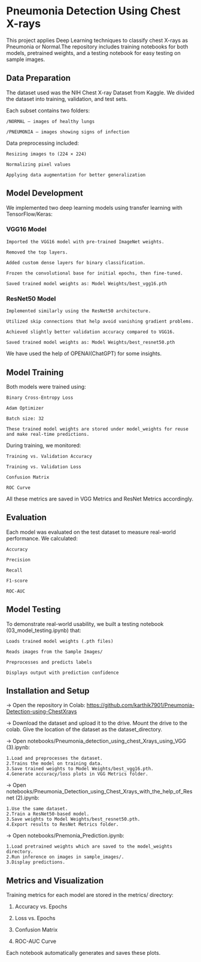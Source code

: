 # Pneumonia Detection Using Chest X-rays
This project applies Deep Learning techniques to classify chest X-rays as Pneumonia or Normal.The repository includes training notebooks for both models, pretrained weights, and a testing notebook for easy testing on sample images.

## Data Preparation
The dataset used was the NIH Chest X-ray Dataset from Kaggle. We divided the dataset into training, validation, and test sets.

Each subset contains two folders:

    /NORMAL — images of healthy lungs

    /PNEUMONIA — images showing signs of infection

Data preprocessing included:

    Resizing images to (224 × 224)

    Normalizing pixel values

    Applying data augmentation for better generalization

## Model Development
We implemented two deep learning models using transfer learning with TensorFlow/Keras:
### VGG16 Model
    Imported the VGG16 model with pre-trained ImageNet weights.
    
    Removed the top layers.
    
    Added custom dense layers for binary classification.
    
    Frozen the convolutional base for initial epochs, then fine-tuned.
    
    Saved trained model weights as: Model Weights/best_vgg16.pth

### ResNet50 Model
    Implemented similarly using the ResNet50 architecture.
    
    Utilized skip connections that help avoid vanishing gradient problems.
    
    Achieved slightly better validation accuracy compared to VGG16.
    
    Saved trained model weights as: Model Weights/best_resnet50.pth

We have used the help of OPENAI(ChatGPT) for some insights.

## Model Training
Both models were trained using:

    Binary Cross-Entropy Loss

    Adam Optimizer

    Batch size: 32

    These trained model weights are stored under model_weights for reuse and make real-time predictions.

During training, we monitored:

    Training vs. Validation Accuracy

    Training vs. Validation Loss

    Confusion Matrix
    
    ROC Curve
All these metrics are saved in VGG Metrics and ResNet Metrics accordingly.

## Evaluation
Each model was evaluated on the test dataset to measure real-world performance. We calculated:

    Accuracy
    
    Precision
    
    Recall
    
    F1-score
    
    ROC-AUC

## Model Testing
To demonstrate real-world usability, we built a testing notebook (03_model_testing.ipynb) that:

    Loads trained model weights (.pth files)

    Reads images from the Sample Images/

    Preprocesses and predicts labels

    Displays output with prediction confidence

## Installation and Setup
-> Open the repository in Colab: https://github.com/karthik7901/Pneumonia-Detection-using-ChestXrays

-> Download the dataset and upload it to the drive. Mount the drive to the colab. Give the location of the dataset as the dataset_directory.

-> Open notebooks/Pneumonia_detection_using_chest_Xrays_using_VGG (3).ipynb:

    1.Load and preprocesses the dataset.
    2.Trains the model on training data.
    3.Save trained weights to Model Weights/best_vgg16.pth.
    4.Generate accuracy/loss plots in VGG Metrics folder.
-> Open notebooks/Pneumonia_Detection_using_Chest_Xrays_with_the_help_of_Resnet (2).ipynb:

    1.Use the same dataset.
    2.Train a ResNet50-based model.
    3.Save weights to Model Weights/best_resnet50.pth.
    4.Export results to ResNet Metrics folder.
-> Open notebooks/Pnemonia_Prediction.ipynb:

    1.Load pretrained weights which are saved to the model_weights directory.
    2.Run inference on images in sample_images/.
    3.Display predictions.
## Metrics and Visualization
Training metrics for each model are stored in the metrics/ directory:

1. Accuracy vs. Epochs

2. Loss vs. Epochs

3. Confusion Matrix

4. ROC-AUC Curve

Each notebook automatically generates and saves these plots.
